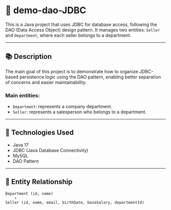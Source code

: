 # 💼 demo-dao-JDBC

This is a Java project that uses JDBC for database access, following the DAO (Data Access Object) design pattern. It manages two entities: `Seller` and `Department`, where each seller belongs to a department.

---

## 📚 Description

The main goal of this project is to demonstrate how to organize JDBC-based persistence logic using the DAO pattern, enabling better separation of concerns and easier maintainability.

### Main entities:

- `Department`: represents a company department.
- `Seller`: represents a salesperson who belongs to a department.

---

## 🧰 Technologies Used

- Java 17
- JDBC (Java Database Connectivity)
- MySQL
- DAO Pattern

---

## 🔄 Entity Relationship

```text
Department (id, name)
    ↑
Seller (id, name, email, birthDate, baseSalary, departmentId)


